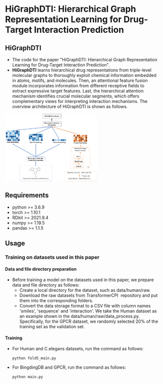 # **HiGraphDTI: Hierarchical Graph Representation Learning for Drug-Target Interaction Prediction**

## HiGraphDTI

+ The code for the paper "HiGraphDTI: Hierarchical Graph Representation Learning for Drug-Target Interaction Prediction".
+  **HiGraphDTI** learns hierarchical drug representations from triple-level molecular graphs to thoroughly exploit chemical information embedded in atoms, motifs, and molecules. Then, an attentional feature fusion module incorporates information from different receptive fields to extract expressive target features. Last, the hierarchical attention mechanism identifies crucial molecular segments, which offers complementary views for interpreting interaction mechanisms. The overview architecture of HiGraphDTI is shown as follows.

<img alt='The overview architecture of HiGraphDTI' src='img/flow.png' width='60%'/>

## Requirements

+ python >= 3.6.9
+ torch >= 1.10.1
+ RDkit >= 2021.9.4
+ numpy >= 1.19.5
+ pandas >= 1.1.5



## Usage

### Training on datasets used in this paper

#### Data and file directory preparation

+ Before training a model on the datasets used in this paper, we prepare data and file directory as follows: 
  + Create a local directory for the dataset, such as data/human/raw.
  + Download the raw datasets from <a herf='https://doi.org/10.1093/bioinformatics/btaa524](https://github.com/lifanchen-simm/transformerCPI/tree/master'> TransformerCPI  repository</a> and put them into the corresponding folders.
  + Convert the data storage format to a CSV file with column names 'smiles', 'sequence' and 'interaction'.  We take the Human dataset as an example shown in the data/human/raw/data_process.py. Specifically, for the GPCR dataset, we randomly selected 20% of the training set as the validation set.

#### Training 

+ For Human and C.elegans datasets, run the command as follows:

  ```
  python fold5_main.py
  ```

+ For BingdingDB and GPCR, run the command as follows:

  ```
  python main.py
  ```

  

